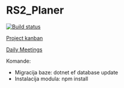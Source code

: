 # RS2_Planer

[![Build status](https://ci.appveyor.com/api/projects/status/kgpqa95gutukq35v?svg=true)](https://ci.appveyor.com/project/Pljosan/rs2-planer)

[Project kanban](https://tree.taiga.io/project/pljosan-rs2_planer/kanban)

[Daily Meetings](https://drive.google.com/drive/folders/1m5tUpy2zznirNR9NFaW-5u-TbvcGr3kW?usp=sharing)


Komande:
* Migracija baze: dotnet ef database update
* Instalacija modula: npm install
